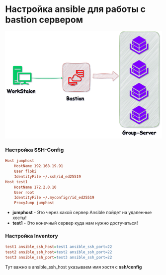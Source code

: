 # Настройка ansible для работы с bastion сервером
<p align="center">
  <img src="https://github.com/1xtier/Notes/blob/main/ansible/img/img.png?raw=true" />
</p>

### Настройка SSH-Config
```ini
Host jumphost
    HostName 192.168.19.91
    User floki
    IdentityFile ~/.ssh/id_ed25519
Host test1
    HostName 172.2.0.10
    User root
    IdentityFile ~/.myconfig//id_ed25519
    ProxyJump jumphost
```
* **jumphost** - Это через какой сервер Ansible пойдет на удаленные хосты!
* **test1** - Это конечный сервер куда нам нужно достучаться!
### Настройка **Inventory**
```ini
test1 ansible_ssh_host=test1 ansible_ssh_port=22
test2 ansible_ssh_host=test2 ansible_ssh_port=22
test3 ansible_ssh_port=test3 ansible_ssh_port=22
```
Тут важно в ansible_ssh_host указываем имя хостя с **ssh/config** 
